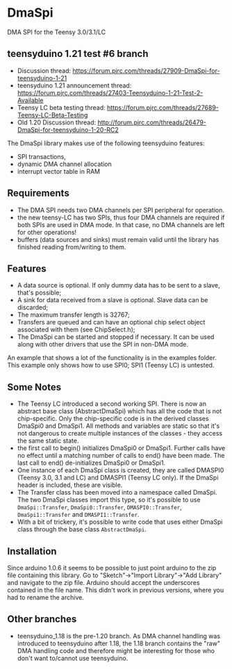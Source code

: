 DmaSpi
======

DMA SPI for the Teensy 3.0/3.1/LC

teensyduino 1.21 test #6 branch
--
- Discussion thread: https://forum.pjrc.com/threads/27909-DmaSpi-for-teensyduino-1-21
- teensyduino 1.21 announcement thread: https://forum.pjrc.com/threads/27403-Teensyduino-1-21-Test-2-Available
- Teensy LC beta testing thread: https://forum.pjrc.com/threads/27689-Teensy-LC-Beta-Testing
- Old 1.20 Discussion thread: http://forum.pjrc.com/threads/26479-DmaSpi-for-teensyduino-1-20-RC2

The DmaSpi library makes use of the following teensyduino features:
- SPI transactions,
- dynamic DMA channel allocation
- interrupt vector table in RAM

Requirements
--
- The DMA SPI needs two DMA channels per SPI peripheral for operation.
- the new teensy-LC has two SPIs, thus four DMA channels are required if both SPIs are used in DMA mode.
  In that case, no DMA channels are left for other operations!
- buffers (data sources and sinks) must remain valid until the library has finished reading from/writing to them.

Features
--
- A data source is optional.
  If only dummy data has to be sent to a slave, that's possible;
- A sink for data received from a slave is optional.
  Slave data can be discarded;
- The maximum transfer length is 32767;
- Transfers are queued and can have an optional chip select object associated with them (see ChipSelect.h);
- The DmaSpi can be started and stopped if necessary.
  It can be used along with other drivers that use the SPI in non-DMA mode.

An example that shows a lot of the functionality is in the examples folder. This example only shows how to use SPI0; SPI1 (Teensy LC) is untested.

Some Notes
--
- The Teensy LC introduced a second working SPI. There is now an abstract base class (AbstractDmaSpi) which has all the code that is not
  chip-specific. Only the chip-specific code is in the derived classes DmaSpi0 and DmaSpi1. All methods and variables are static so that
  it's not dangerous to create multiple instances of the classes - they access the same static state.
- the first call to begin() initializes DmaSpi0 or DmaSpi1. Further calls have no effect until a matching number of calls to end()
  have been made. The last call to end() de-initializes DmaSpi0 or DmaSpi1.
- One instance of each DmaSpi class is created, they are called DMASPI0 (Teensy 3.0, 3.1 and LC)
  and DMASPI1 (Teensy LC only). If the DmaSpi header is included, these are visible.
- The Transfer class has been moved into a namespace called DmaSpi. The two DmaSpi classes import this type, so it's possible to use
  `DmaSpi::Transfer`, `DmaSpi0::Transfer`, `DMASPI0::Transfer`, `DmaSpi1::Transfer` and `DMASPI1::Transfer`.
- With a bit of trickery, it's possible to write code that uses either DmaSpi class through the base class `AbstractDmaSpi`.

Installation
--
Since arduino 1.0.6 it seems to be possible to just point arduino to the zip file containing this library.
Go to "Sketch"->"Import Library"->"Add Library" and navigate to the zip file.
Arduino should accept the underscores contained in the file name. This didn't work in previous versions, where you
had to rename the archive.

Other branches
--
- teensyduino_1.18 is the pre-1.20 branch. As DMA channel handling was introduced to teensyduino after 1.18,
  the 1.18 branch contains the "raw" DMA handling code
  and therefore might be interesting for those who don't want to/cannot use teensyduino.

